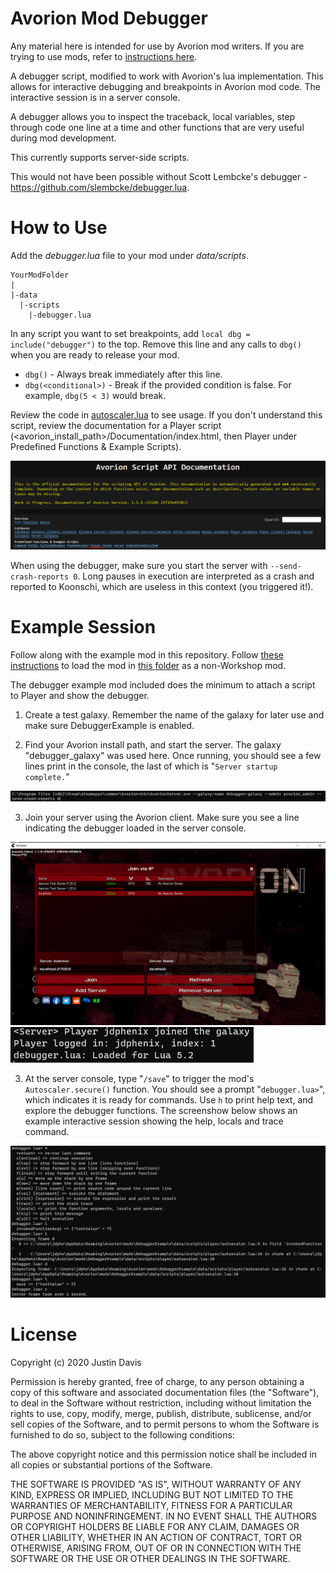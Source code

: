 # Avorion Mod Debugger

Any material here is intended for use by Avorion mod writers. 
If you are trying to use mods, refer to [instructions here](https://avorion.gamepedia.com/Using_Mods).

A debugger script, modified to work with Avorion's lua
implementation. This allows for interactive debugging and
breakpoints in Avorion mod code. The interactive session
is in a server console. 

A debugger allows you to inspect the traceback, local variables,
step through code one line at a time and other functions that are
very useful during mod development. 

This currently supports server-side scripts.

This would not have been possible without Scott Lembcke's 
debugger - 
https://github.com/slembcke/debugger.lua. 

# How to Use

Add the *debugger.lua* file to your mod under *data/scripts*. 

    YourModFolder
    |
    |-data
      |-scripts
        |-debugger.lua

In any script you want to set breakpoints, add `local dbg = include("debugger")` to the top. Remove this line and any calls to `dbg()`
when you are ready to release your mod.

* `dbg()` - Always break immediately after this line. 
* `dbg(<conditional>)` - Break if the provided condition is false. 
For example, `dbg(5 < 3)` would break.

Review the code in [autoscaler.lua](DebuggerExample/data/scripts/player/autoscaler.lua) to see usage. If you don't understand this
script, review the documentation for a Player script (<avorion_install_path>/Documentation/index.html, then Player under 
Predefined Functions & Example Scripts). 

![Avorion scripting docs](/img/ex5.png)

When using the debugger, make sure you start the server with `--send-crash-reports 0`. Long pauses in execution are 
interpreted as a crash and reported to Koonschi, which are 
useless in this context (you triggered it!). 

# Example Session

Follow along with the example mod in this repository. Follow [these instructions](https://avorion.gamepedia.com/Using_Mods) to load the mod in [this folder](DebuggerExample) as a non-Workshop mod.

The debugger example mod included does the minimum to attach a script to Player and show the debugger. 

1. Create a test galaxy. Remember the name of the galaxy
for later use and make sure DebuggerExample is enabled.

2. Find your Avorion install path, and start the server. The galaxy "debugger_galaxy" was used here. Once running, you should see a few lines print in the console, the last of which is "`Server startup complete.`"

![Command line invocation of Avorion server](img/ex1.png)

3. Join your server using the Avorion client. Make sure you see
a line indicating the debugger loaded in the server console.

![Connecting to your new server](img/ex2.png)
![Server console showing loaded debugger](img/ex3.png)

3. At the server console, type "`/save`" to trigger the mod's `Autoscaler.secure()` function. You should see a prompt "`debugger.lua>`", which indicates it is ready for commands. Use `h` to print help text, and explore the debugger functions. The screenshow below shows an example interactive session showing the help, locals and trace command. 

![Using the debugger](img/ex4.png)

# License

Copyright (c) 2020 Justin Davis

Permission is hereby granted, free of charge, to any person obtaining a copy
of this software and associated documentation files (the "Software"), to deal
in the Software without restriction, including without limitation the rights
to use, copy, modify, merge, publish, distribute, sublicense, and/or sell
copies of the Software, and to permit persons to whom the Software is
furnished to do so, subject to the following conditions:

The above copyright notice and this permission notice shall be included in
all copies or substantial portions of the Software.

THE SOFTWARE IS PROVIDED "AS IS", WITHOUT WARRANTY OF ANY KIND, EXPRESS OR
IMPLIED, INCLUDING BUT NOT LIMITED TO THE WARRANTIES OF MERCHANTABILITY,
FITNESS FOR A PARTICULAR PURPOSE AND NONINFRINGEMENT. IN NO EVENT SHALL THE
AUTHORS OR COPYRIGHT HOLDERS BE LIABLE FOR ANY CLAIM, DAMAGES OR OTHER
LIABILITY, WHETHER IN AN ACTION OF CONTRACT, TORT OR OTHERWISE, ARISING FROM,
OUT OF OR IN CONNECTION WITH THE SOFTWARE OR THE USE OR OTHER DEALINGS IN THE
SOFTWARE.